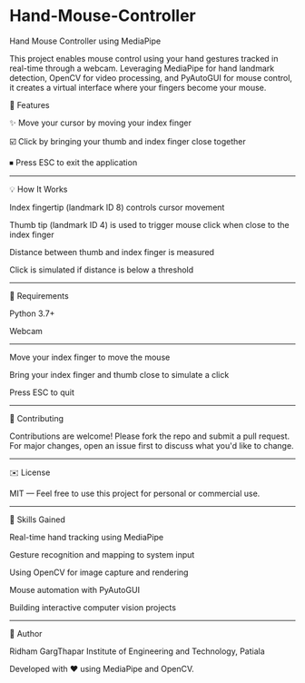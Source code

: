 # Hand-Mouse-Controller

Hand Mouse Controller using MediaPipe

This project enables mouse control using your hand gestures tracked in real-time through a webcam. Leveraging MediaPipe for hand landmark detection, OpenCV for video processing, and PyAutoGUI for mouse control, it creates a virtual interface where your fingers become your mouse.

🚧 Features

✨ Move your cursor by moving your index finger

☑️ Click by bringing your thumb and index finger close together

⏹ Press ESC to exit the application

---



💡 How It Works

Index fingertip (landmark ID 8) controls cursor movement

Thumb tip (landmark ID 4) is used to trigger mouse click when close to the index finger

Distance between thumb and index finger is measured

Click is simulated if distance is below a threshold

---



🔗 Requirements

Python 3.7+

Webcam

---


Move your index finger to move the mouse

Bring your index finger and thumb close to simulate a click

Press ESC to quit

---


👥 Contributing

Contributions are welcome! Please fork the repo and submit a pull request. For major changes, open an issue first to discuss what you'd like to change.

---


✉️ License

MIT — Feel free to use this project for personal or commercial use.

---

🧠 Skills Gained

Real-time hand tracking using MediaPipe

Gesture recognition and mapping to system input

Using OpenCV for image capture and rendering

Mouse automation with PyAutoGUI

Building interactive computer vision projects

---



👤 Author

Ridham GargThapar Institute of Engineering and Technology, Patiala

Developed with ❤️ using MediaPipe and OpenCV.

